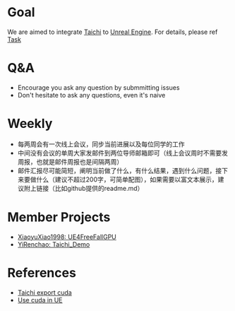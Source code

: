 # Goal
We are aimed to integrate [Taichi](https://github.com/taichi-dev/taichi) to [Unreal Engine](https://github.com/EpicGames/UnrealEngine). 
For details, please ref [Task](https://docs.qq.com/doc/DTlJGVkVua2laZWtt?&u=0b0a9edce3c044e9a0b46224e3c1194b)

# Q&A
- Encourage you ask any question by submmitting issues
- Don't hesitate to ask any questions, even it's naive

# Weekly
- 每两周会有一次线上会议，同步当前进展以及每位同学的工作
- 中间没有会议的单周大家发邮件到两位导师邮箱即可（线上会议周时不需要发周报，也就是邮件周报也是间隔两周）
- 邮件汇报尽可能简短，阐明当前做了什么，有什么结果，遇到什么问题，接下来要做什么（建议不超过200字，可简单配图），如果需要以富文本展示，建议附上链接（比如github提供的readme.md）

# Member Projects
- [XiaoyuXiao1998: UE4FreeFallGPU](https://github.com/XiaoyuXiao1998/UE4FreeFallGPU)
- [YiRenchao: Taichi_Demo](https://github.com/ywsimon/Taichi_demo)

# References
- [Taichi export cuda](https://github.com/taichi-dev/taichi-aot-demo/tree/master/mpm88_desktop)
- [Use cuda in UE](https://www.sciement.com/tech-blog/c/cuda_in_ue4/)

